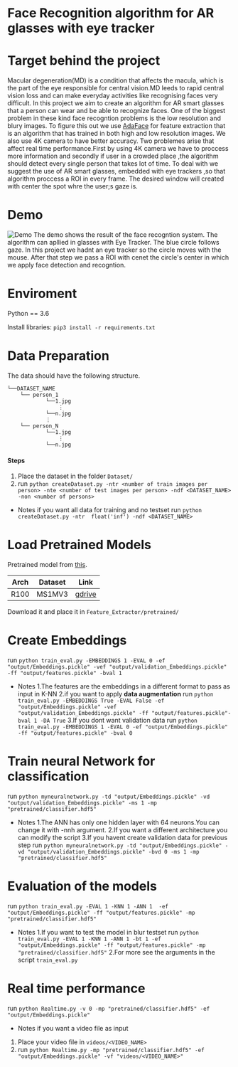 ﻿# Face Recognition algorithm for AR glasses with eye tracker

# Target behind the project
Macular degeneration(MD) is a condition that affects the macula, which 
is the part of the eye responsible for central vision.MD leeds to rapid 
central vision loss and can make everyday activities like  recognising 
faces very difficult. In this project we aim to create an algorithm for 
AR smart glasses that a person can wear and be able to recognize faces.
One of the biggest problem in these kind face recogntion problems is the
low resolution and blury images. To figure this out we use [AdaFace](https://arxiv.org/abs/2204.00964)
for feature extraction that is an algorithm that has trained in both high 
and low resolution images. We also use 4K camera to have better accuracy.
Two problemes arise that affect real time performance.First by using 4K
camera we have to proccess more information and secondly if user in a 
crowded place ,the algorithm should detect every single person that takes
lot of time. To deal with we suggest the use of  AR smart glasses, embedded 
with eye trackers ,so that algorithm proccess a ROI in every frame. The 
desired window will created with center the spot whre the user;s gaze is.

# Demo 
![Demo](assets/demo.gif)
The demo shows the result of the face recogntion system. The algorithm can apllied
in glasses with Eye Tracker. The blue circle follows gaze. In this project we hadnt
an eye tracker so the circle moves with the mouse. After that step we pass a ROI with
cenet the circle's center in which we apply face detection and recogntion.

# Enviroment
Python == 3.6

Install libraries: `pip3 install -r requirements.txt`

# Data Preparation
The data should have the following structure.
```
└──DATASET_NAME
    └── person_1
            └──1.jpg
                ⋮
            └──n.jpg
            ⋮
    └── person_N                                                                                  
            └──1.jpg
                ⋮
            └──n.jpg                                                                             
```
#### Steps
1. Place the dataset in the folder `Dataset/`
2. run
    `python createDataset.py -ntr <number of train images per person> -nte <number of test images per person> -ndf <DATASET_NAME> -non <number of persons>`
- Notes
   if you want all data for training and no testset run
    `python createDataset.py -ntr  float('inf') -ndf <DATASET_NAME>`

# Load Pretrained Models
Pretrained model from [this](https://github.com/mk-minchul/AdaFace).

| Arch | Dataset    | Link                                                                                         |
|------|------------|----------------------------------------------------------------------------------------------|
| R100 | MS1MV3     | [gdrive](https://drive.google.com/file/d/1hRI8YhlfTx2YMzyDwsqLTOxbyFVOqpSI/view?usp=sharing) |

Download it and place it in `Feature_Extractor/pretrained/`

# Create Embeddings
run 
  `python train_eval.py -EMBEDDINGS 1 -EVAL 0 -ef "output/Embeddings.pickle" -vef "output/validation_Embeddings.pickle" -ff "output/features.pickle" -bval 1`
- Notes
  1.The features are the embeddings in a different format to pass as input in K-NN
  2.if you want to apply **data augmentation** run
  `python train_eval.py -EMBEDDINGS True -EVAL False -ef "output/Embeddings.pickle" -vef "output/validation_Embeddings.pickle" -ff "output/features.pickle"-bval 1 -DA True`
  3.If you dont want validation data run
    `python train_eval.py -EMBEDDINGS 1 -EVAL 0 -ef "output/Embeddings.pickle" -ff "output/features.pickle" -bval 0`

# Train neural Network for classification
run
  `python myneuralnetwork.py -td "output/Embeddings.pickle" -vd "output/validation_Embeddings.pickle" -ms 1 -mp "pretrained/classifier.hdf5"`
- Notes
  1.The ANN has only one hidden layer with 64 neurons.You can change it with -nnh <Number of Neurons> argument.
  2.If you want a different architecture you can modify the script 
  3.If you havent create validation data for previous step run
    `python myneuralnetwork.py -td "output/Embeddings.pickle" -vd "output/validation_Embeddings.pickle" -bvd 0 -ms 1 -mp "pretrained/classifier.hdf5"`

# Evaluation of the models
run
  `python train_eval.py -EVAL 1 -KNN 1 -ANN 1  -ef "output/Embeddings.pickle" -ff "output/features.pickle" -mp "pretrained/classifier.hdf5"`
- Notes
  1.If you want to test the model in blur testset run
  `python train_eval.py -EVAL 1 -KNN 1 -ANN 1 -bt 1 -ef "output/Embeddings.pickle" -ff "output/features.pickle" -mp "pretrained/classifier.hdf5"`
  2.For more see the arguments in the script `train_eval.py`

# Real time performance
run
  `python Realtime.py -v 0 -mp "pretrained/classifier.hdf5" -ef "output/Embeddings.pickle"`
- Notes
  if you want a video file as input 
1. Place your video file in `videos/<VIDEO_NAME>`
2. run
    `python Realtime.py -mp "pretrained/classifier.hdf5" -ef "output/Embeddings.pickle" -vf "videos/<VIDEO_NAME>"`


